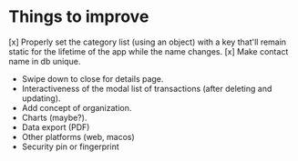 # Things to improve
[x] Properly set the category list (using an object) with a key that'll remain static for the lifetime of the app while the name changes.
[x] Make contact name in db unique.
- Swipe down to close for details page.
- Interactiveness of the modal list of transactions (after deleting and updating).
- Add concept of organization.
- Charts (maybe?).
- Data export (PDF)
- Other platforms (web, macos)
- Security pin or fingerprint
